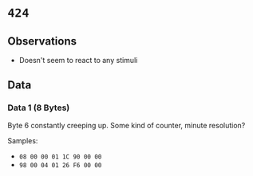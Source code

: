 # `424`

## Observations
- Doesn't seem to react to any stimuli

## Data
### Data 1 (8 Bytes)
Byte 6 constantly creeping up. Some kind of counter, minute resolution?

Samples:
- `08 00 00 01 1C 90 00 00`
- `98 00 04 01 26 F6 00 00`